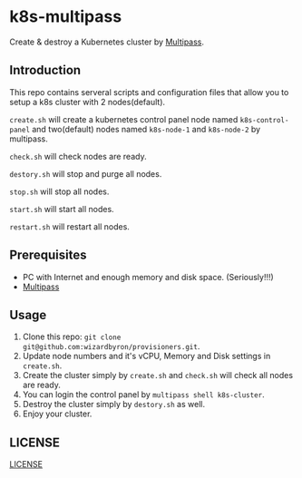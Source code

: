# k8s-multipass

Create & destroy a Kubernetes cluster by [Multipass](https://multipass.run).

## Introduction

This repo contains serveral scripts and configuration files that allow you to setup a k8s cluster with 2 nodes(default).

`create.sh` will create a kubernetes control panel node named `k8s-control-panel` and two(default) nodes named `k8s-node-1` and `k8s-node-2` by multipass.

`check.sh` will check nodes are ready.

`destory.sh` will stop and purge all nodes.

`stop.sh` will stop all nodes.

`start.sh` will start all nodes.

`restart.sh` will restart all nodes.

## Prerequisites

* PC with Internet and enough memory and disk space. (Seriously!!!)
* [Multipass](https://multipass.run/)

## Usage

1. Clone this repo: `git clone git@github.com:wizardbyron/provisioners.git`.
2. Update node numbers and it's vCPU, Memory and Disk settings in `create.sh`.
3. Create the cluster simply by `create.sh` and `check.sh` will check all nodes are ready.
4. You can login the control panel by `multipass shell k8s-cluster`.
5. Destroy the cluster simply by `destory.sh` as well.
6. Enjoy your cluster.

## LICENSE

[LICENSE](/LICENSE)
